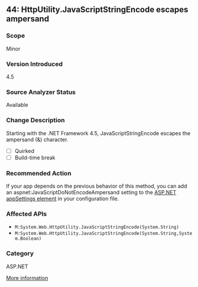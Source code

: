 ## 44: HttpUtility.JavaScriptStringEncode escapes ampersand

### Scope
Minor

### Version Introduced
4.5

### Source Analyzer Status
Available

### Change Description
Starting with the .NET Framework 4.5, JavaScriptStringEncode escapes the ampersand (&amp;) character.

- [ ] Quirked
- [ ] Build-time break

### Recommended Action
If your app depends on the previous behavior of this method, you can add an aspnet:JavaScriptDoNotEncodeAmpersand setting to the [ASP.NET appSettings element](https://msdn.microsoft.com/en-us/library/hh975440(v=vs.110).aspx) in your configuration file.

### Affected APIs
* `M:System.Web.HttpUtility.JavaScriptStringEncode(System.String)`
* `M:System.Web.HttpUtility.JavaScriptStringEncode(System.String,System.Boolean)`

### Category
ASP.NET

[More information](https://msdn.microsoft.com/en-us/library/hh367887(v=vs.110).aspx#asp)
